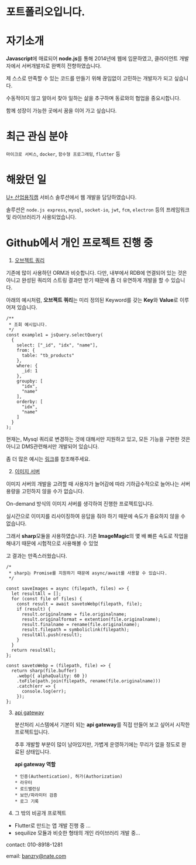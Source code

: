 # 포트폴리오입니다. 

# 자기소개

**Javascript**에 매료되어 **node.js**를 통해 2014년에 웹에 입문하였고, 클라이언트 개발자에서 서버개발자로 완벽히 전향하였습니다.

제 스스로 만족할 수 있는 코드를 만들기 위해 끊임없이 고민하는 개발자가 되고 싶습니다.

수동적이지 않고 알아서 찾아 일하는 삶을 추구하며 동료와의 협업을 중요시합니다.

함께 성장이 가능한 곳에서 꿈을 이어 가고 싶습니다.

# 최근 관심 분야

`마이크로 서비스`, `docker`, `함수형 프로그래밍`, `flutter` 등



# 해왔던 일

[U+ 산업용직캠](http://www.uplus.co.kr/biz/m2m/mmtom/InitBzMtmmLc.hpi) 서비스 솔루션에서 웹 개발을 담당하였습니다. 

솔루션은 `node.js express`, `mysql`, `socket-io`, `jwt`, `fcm`, `electron` 등의 프레임워크 및 라이브러리가 사용되었습니다.



# Github에서 개인 프로젝트 진행 중

1. [오브젝트 쿼리](https://github.com/soulst9/jsQuery)

기존에 많이 사용하던 ORM과 비슷합니다. 다만, 내부에서 RDB에 연결되어 있는 것은 아니고 완성된 쿼리의 스트링 결과만 받기 때문에 좀 더 유연하게 개발을 할 수 있습니다.

아래의 예시처럼, **오브젝트 쿼리**는 미리 정의된 Keyword를 갖는 **Key**와 **Value**로 이루어져 있습니다.

```
/**
 * 조회 예시입니다.
 */
const example1 = jsQuery.selectQuery(
  {
    select: ["_id", "idx", "name"],
    from: { 
      table: "tb_products"
    },
    where: {
      _id: 1
    },
    groupby: [
      "idx",
      "name"
    ],
    orderby: [
      "idx",
      "name"
    ]
  }
);
```

현재는, Mysql 쿼리로 변경하는 것에 대해서만 지원하고 있고, 모든 기능을 구현한 것은 아니고 DMS관련해서만 개발되어 있습니다.

좀 더 많은 예시는 [링크](https://github.com/soulst9/jsQuery)를 참조해주세요.

2. [이미지 서버](https://github.com/soulst9/image_server)

이미지 서버의 개발을 고려할 때 사용자가 늘어감에 따라 기하급수적으로 늘어나는 서버용량을 고민하지 않을 수가 없습니다.

On-demand 방식의 이미지 서버를 생각하여 진행한 프로젝트입니다.

실시간으로 이미지를 리사이징하여 응답을 줘야 하기 때문에 속도가 중요하지 않을 수 없습니다.

그래서 **sharp**모듈을 사용하였습니다. 기존 **ImageMagic**의 몇 배 빠른 속도로 작업을 해내기 때문에 시험적으로 사용해볼 수 있었

고 결과는 만족스러웠습니다.

```
/*
 * sharp는 Promise를 지원하기 때문에 async/await를 사용할 수 있습니다.
 */

const saveImages = async (filepath, files) => {
  let resultAll = [];
  for (const file of files) {
    const result = await savetoWebp(filepath, file);
    if (result) {
      result.originalname = file.originalname;
      result.originalformat = extention(file.originalname);
      result.finalname = rename(file.originalname);
      result.filepath = symboliclink(filepath);
      resultAll.push(result);
    }
  }
  return resultAll;
};

const savetoWebp = (filepath, file) => {
  return sharp(file.buffer)
    .webp({ alphaQuality: 60 })
    .toFile(path.join(filepath, rename(file.originalname)))
    .catch(err => {
      console.log(err);
    });
};
```



3. [api gateway](https://github.com/soulst9/apiGateway)

   분산처리 시스템에서 기본이 되는 **api gateway**를 직접 만들어 보고 싶어서 시작한 프로젝트입니다.

   추후 개발할 부분이 많이 남아있지만, 가볍게 운영하기에는 무리가 없을 정도로 완료된 상태입니다.

   

   **api gateway 역할**

   ```
   * 인증(Authentication), 허가(Authorization)
   * 라우터
   * 로드밸런싱
   * 보안/파라미터 검증
   * 로그 기록 
   ```

   

4. 그 밖의 비공개 프로젝트

* Flutter로 만드는 앱 개발 진행 중 ...
* sequilize 모듈과 비슷한 형태의 개인 라이브러리 개발 중...







contact: 010-8918-1281

email: banzry@nate.com



